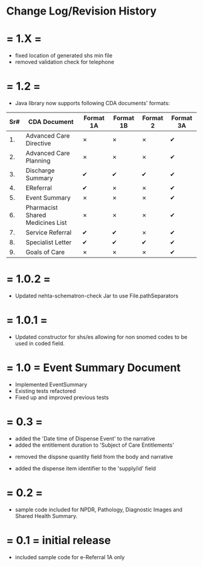# Change Log/Revision History

  = 1.X = 
  =======
  + fixed location of generated shs min file
  + removed validation check for telephone

  = 1.2 = 
  =======
   + Java library now supports following CDA documents' formats: 
   
   Sr# | CDA Document | Format 1A | Format 1B | Format 2 | Format 3A
   ---| ------------ | --------- | --------- | -------- | ---------
   1. | Advanced Care Directive | &#10007; | &#10007; | &#10007; | &#10004;
   2. | Advanced Care Planning | &#10007; | &#10007; | &#10007; | &#10004;
   3. | Discharge Summary | &#10004; | &#10004; | &#10004; | &#10004;
   4. | EReferral | &#10004; | &#10007; | &#10007; | &#10004;
   5. | Event Summary | &#10007; | &#10007; | &#10007; | &#10004;
   6. | Pharmacist Shared Medicines List | &#10007; | &#10007; | &#10007; | &#10004;
   7. | Service Referral | &#10004; | &#10004; | &#10007; | &#10004;
   8. | Specialist Letter | &#10004; | &#10004; | &#10004; | &#10004;
   9. | Goals of Care | &#10007; | &#10007; | &#10007; | &#10004;

  = 1.0.2 = 
  =======
  + Updated nehta-schematron-check Jar to use File.pathSeparators

  = 1.0.1 = 
  =======
  + Updated constructor for shs/es allowing for non snomed codes to be used in coded field.

  = 1.0 = Event Summary Document
  =======

  + Implemented EventSummary
  + Existing tests refactored
  + Fixed up and improved previous tests
  
  = 0.3 = 
  =======
  
  + added the 'Date time of Dispense Event' to the narrative
  + added the entitlement duration to 'Subject of Care Entitlements'
  - removed the dispsne quantity field from the body and narrative
  + added the dispense item identifier to the 'supply/id' field
  
  = 0.2 = 
  =======
  + sample code included for NPDR, Pathology, Diagnostic Images and Shared Health Summary.
  
  
  
  = 0.1 = initial release  
  =======
  + included sample code for e-Referral 1A only 


